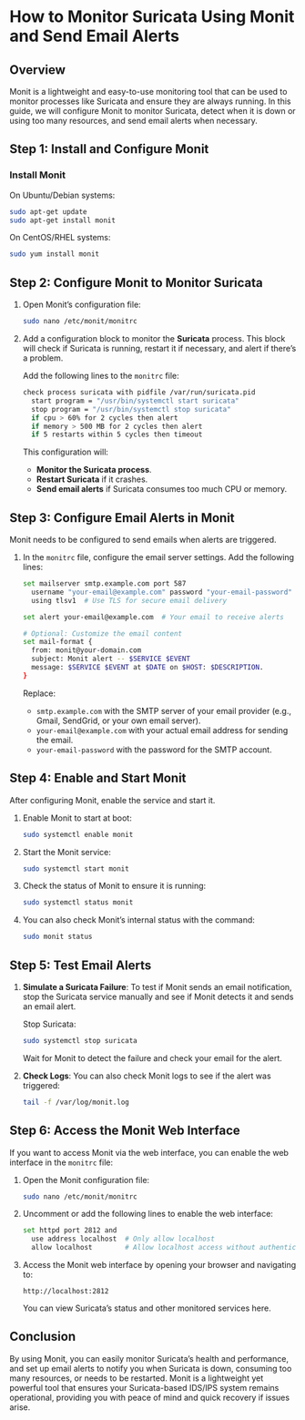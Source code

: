 
# How to Monitor Suricata Using Monit and Send Email Alerts

## Overview
Monit is a lightweight and easy-to-use monitoring tool that can be used to monitor processes like Suricata and ensure they are always running. In this guide, we will configure Monit to monitor Suricata, detect when it is down or using too many resources, and send email alerts when necessary.

## Step 1: Install and Configure Monit

### Install Monit
On Ubuntu/Debian systems:
```bash
sudo apt-get update
sudo apt-get install monit
```

On CentOS/RHEL systems:
```bash
sudo yum install monit
```

## Step 2: Configure Monit to Monitor Suricata

1. Open Monit’s configuration file:
   ```bash
   sudo nano /etc/monit/monitrc
   ```

2. Add a configuration block to monitor the **Suricata** process. This block will check if Suricata is running, restart it if necessary, and alert if there’s a problem.

   Add the following lines to the `monitrc` file:
   ```bash
   check process suricata with pidfile /var/run/suricata.pid
     start program = "/usr/bin/systemctl start suricata"
     stop program = "/usr/bin/systemctl stop suricata"
     if cpu > 60% for 2 cycles then alert
     if memory > 500 MB for 2 cycles then alert
     if 5 restarts within 5 cycles then timeout
   ```

   This configuration will:
   - **Monitor the Suricata process**.
   - **Restart Suricata** if it crashes.
   - **Send email alerts** if Suricata consumes too much CPU or memory.

## Step 3: Configure Email Alerts in Monit

Monit needs to be configured to send emails when alerts are triggered.

1. In the `monitrc` file, configure the email server settings. Add the following lines:
   
   ```bash
   set mailserver smtp.example.com port 587
     username "your-email@example.com" password "your-email-password"
     using tlsv1  # Use TLS for secure email delivery

   set alert your-email@example.com  # Your email to receive alerts

   # Optional: Customize the email content
   set mail-format {
     from: monit@your-domain.com
     subject: Monit alert -- $SERVICE $EVENT
     message: $SERVICE $EVENT at $DATE on $HOST: $DESCRIPTION.
   }
   ```

   Replace:
   - `smtp.example.com` with the SMTP server of your email provider (e.g., Gmail, SendGrid, or your own email server).
   - `your-email@example.com` with your actual email address for sending the email.
   - `your-email-password` with the password for the SMTP account.

## Step 4: Enable and Start Monit

After configuring Monit, enable the service and start it.

1. Enable Monit to start at boot:
   ```bash
   sudo systemctl enable monit
   ```

2. Start the Monit service:
   ```bash
   sudo systemctl start monit
   ```

3. Check the status of Monit to ensure it is running:
   ```bash
   sudo systemctl status monit
   ```

4. You can also check Monit’s internal status with the command:
   ```bash
   sudo monit status
   ```

## Step 5: Test Email Alerts

1. **Simulate a Suricata Failure**: To test if Monit sends an email notification, stop the Suricata service manually and see if Monit detects it and sends an email alert.

   Stop Suricata:
   ```bash
   sudo systemctl stop suricata
   ```

   Wait for Monit to detect the failure and check your email for the alert.

2. **Check Logs**: You can also check Monit logs to see if the alert was triggered:
   ```bash
   tail -f /var/log/monit.log
   ```

## Step 6: Access the Monit Web Interface

If you want to access Monit via the web interface, you can enable the web interface in the `monitrc` file:

1. Open the Monit configuration file:
   ```bash
   sudo nano /etc/monit/monitrc
   ```

2. Uncomment or add the following lines to enable the web interface:
   ```bash
   set httpd port 2812 and
     use address localhost  # Only allow localhost
     allow localhost        # Allow localhost access without authentication
   ```

3. Access the Monit web interface by opening your browser and navigating to:
   ```
   http://localhost:2812
   ```

   You can view Suricata’s status and other monitored services here.

## Conclusion

By using Monit, you can easily monitor Suricata’s health and performance, and set up email alerts to notify you when Suricata is down, consuming too many resources, or needs to be restarted. Monit is a lightweight yet powerful tool that ensures your Suricata-based IDS/IPS system remains operational, providing you with peace of mind and quick recovery if issues arise.
